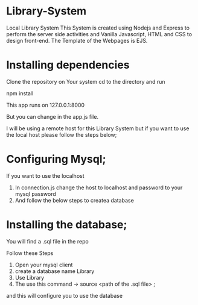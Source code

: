 # Library-System
Local Library System
This System is created using Nodejs and Express to perform the server side activities and Vanilla Javascript, HTML and CSS to design front-end.
The Template of the Webpages is EJS.

# Installing dependencies
Clone the repository on Your system
cd to the directory and run

npm install

This app runs on 127.0.0.1:8000 

But you can change in the app.js file.

I will be using a remote host for this Library System but if you want to use the local host please follow the steps below;

# Configuring Mysql;
If you want to use the localhost
1. In connection.js change the host to localhost and  password to your mysql password
2. And follow the below steps to createa database 

# Installing the database;
You will find a .sql file in the repo

Follow these Steps

1. Open your mysql client
2. create a database name Library
3. Use Library
4. The use this command -> source <path of the .sql file> ;

and this will configure you to use the database
